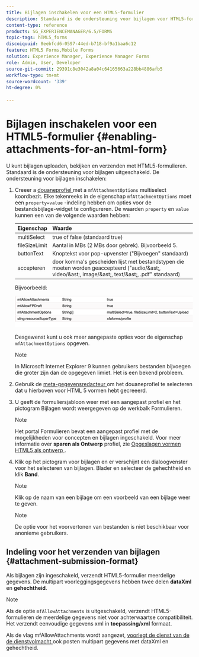 ```yaml
---
title: Bijlagen inschakelen voor een HTML5-formulier
description: Standaard is de ondersteuning voor bijlagen voor HTML5-formulieren uitgeschakeld.
content-type: reference
products: SG_EXPERIENCEMANAGER/6.5/FORMS
topic-tags: hTML5_forms
discoiquuid: 8eebfcd6-0597-44ed-b718-bf9a1baa6c12
feature: HTML5 Forms,Mobile Forms
solution: Experience Manager, Experience Manager Forms
role: Admin, User, Developer
source-git-commit: 29391c8e3042a8a04c64165663a228bb4886afb5
workflow-type: tm+mt
source-wordcount: '339'
ht-degree: 0%

---
```


# Bijlagen inschakelen voor een HTML5-formulier {#enabling-attachments-for-an-html-form}

U kunt bijlagen uploaden, bekijken en verzenden met HTML5-formulieren. Standaard is de ondersteuning voor bijlagen uitgeschakeld. De ondersteuning voor bijlagen inschakelen:

1. Creeer a [ douaneprofiel ](/help/forms/using/custom-profile.md) met a `mfAttachmentOptions` multiselect koordbezit. Elke tekenreeks in de eigenschap `mfAttachmentOptions` moet een `property=value` -indeling hebben om opties voor de bestandsbijlage-widget te configureren. De waarden `property` en `value` kunnen een van de volgende waarden hebben:

   | Eigenschap | Waarde |
   |--- |---|
   | multiSelect | true of false (standaard true) |
   | fileSizeLimit | Aantal in MBs (2 MBs door gebrek). Bijvoorbeeld 5. |
   | buttonText | Knoptekst voor pop-upvenster (&quot;Bijvoegen&quot; standaard) |
   | accepteren | door komma&#39;s gescheiden lijst met bestandstypen die moeten worden geaccepteerd (&quot;audio/&amp;ast;, video/&amp;ast;, image/&amp;ast;, text/&amp;ast;, .pdf&quot; standaard) |

   Bijvoorbeeld:

   ![ vormt opties ](assets/mfAttachmentOptions.png)

   Desgewenst kunt u ook meer aangepaste opties voor de eigenschap `mfAttachmentOptions` opgeven.

   >[!NOTE]
   >
   >In Microsoft Internet Explorer 9 kunnen gebruikers bestanden bijvoegen die groter zijn dan de opgegeven limiet. Het is een bekend probleem.

1. Gebruik de [ meta-gegevensredacteur ](/help/forms/using/manage-form-metadata.md) om het douaneprofiel te selecteren dat u hierboven voor HTML 5 vormen hebt gecreeerd.
1. U geeft de formuliersjabloon weer met een aangepast profiel en het pictogram Bijlagen wordt weergegeven op de werkbalk Formulieren.

   >[!NOTE]
   >
   >Het portal Formulieren bevat een aangepast profiel met de mogelijkheden voor concepten en bijlagen ingeschakeld. Voor meer informatie over **sparen als Ontwerp** profiel, zie [ Opgeslagen vormen HTML5 als ontwerp ](/help/forms/using/saving-html5-form-draft.md).

1. Klik op het pictogram voor bijlagen en er verschijnt een dialoogvenster voor het selecteren van bijlagen. Blader en selecteer de gehechtheid en klik **Band**.

   >[!NOTE]
   >
   >Klik op de naam van een bijlage om een voorbeeld van een bijlage weer te geven.

   >[!NOTE]
   >
   >De optie voor het voorvertonen van bestanden is niet beschikbaar voor anonieme gebruikers.

## Indeling voor het verzenden van bijlagen {#attachment-submission-format}

Als bijlagen zijn ingeschakeld, verzendt HTML5-formulier meerdelige gegevens. De multipart voorleggingsgegevens hebben twee delen **dataXml** en **gehechtheid**.

>[!NOTE]
>
>Als de optie `mfAllowAttachments` is uitgeschakeld, verzendt HTML5-formulieren de meerdelige gegevens niet voor achterwaartse compatibiliteit. Het verzendt eenvoudige gegevens xml in **toepassing/xml** formaat.

Als de vlag mfAllowAttachments wordt aangezet, [ voorlegt de dienst van de de dienstvolmacht ](/help/forms/using/service-proxy.md) ook posten multipart gegevens met dataXml en gehechtheid.
